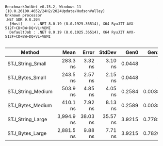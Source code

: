 ```

BenchmarkDotNet v0.15.2, Windows 11 (10.0.26100.4652/24H2/2024Update/HudsonValley)
Unknown processor
.NET SDK 9.0.304
  [Host]     : .NET 8.0.19 (8.0.1925.36514), X64 RyuJIT AVX-512F+CD+BW+DQ+VL+VBMI
  DefaultJob : .NET 8.0.19 (8.0.1925.36514), X64 RyuJIT AVX-512F+CD+BW+DQ+VL+VBMI


```
| Method            | Mean       | Error    | StdDev   | Gen0   | Gen1   | Allocated |
|------------------ |-----------:|---------:|---------:|-------:|-------:|----------:|
| STJ_String_Small  |   283.3 ns |  3.32 ns |  3.10 ns | 0.0448 |      - |     752 B |
| STJ_Bytes_Small   |   243.5 ns |  2.57 ns |  2.15 ns | 0.0448 |      - |     752 B |
| STJ_String_Medium |   503.9 ns |  4.85 ns |  4.05 ns | 0.2584 | 0.0038 |    4336 B |
| STJ_Bytes_Medium  |   410.1 ns |  7.92 ns |  8.13 ns | 0.2589 | 0.0038 |    4336 B |
| STJ_String_Large  | 3,994.9 ns | 38.03 ns | 35.57 ns | 3.9215 | 0.7782 |   65776 B |
| STJ_Bytes_Large   | 2,881.5 ns |  9.88 ns |  7.71 ns | 3.9215 | 0.7820 |   65776 B |

